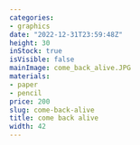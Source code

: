 ```yaml
---
categories:
- graphics
date: "2022-12-31T23:59:48Z"
height: 30
inStock: true
isVisible: false
mainImage: come_back_alive.JPG
materials:
- paper
- pencil
price: 200
slug: come-back-alive
title: come back alive
width: 42
---
```


